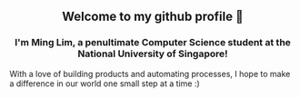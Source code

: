 <div align="center">
  <h2> 
    Welcome to my github profile 👋
  </h2>
</div>

<div align="center">
  <h3>
    I'm Ming Lim, a penultimate Computer Science student at the National University of Singapore!
  </h3>
</div>

With a love of building products and automating processes, I hope to make a difference in our world one small step at a time :)
<!--
**Avalionnet/Avalionnet** is a ✨ _special_ ✨ repository because its `README.md` (this file) appears on your GitHub profile. 

- 🔭 I’m currently working on life
- 🌱 I’m currently learning ...
- 👯 I’m looking to collaborate on ...
- 🤔 I’m looking for help with ...
- 💬 Ask me about ...
- 📫 How to reach me: ...
- ⚡ Fun fact: ...
-->
